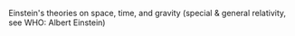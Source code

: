 Einstein's theories on space, time, and gravity (special & general relativity, see WHO: Albert Einstein)
